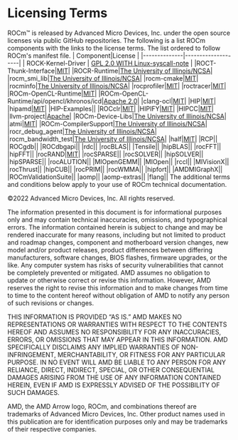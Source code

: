 # Licensing Terms

ROCm™ is released by Advanced Micro Devices, Inc. under the open source licenses via public GitHub repositories. The following is a list ROCm components with the links to the license terms. The list ordered to follow ROCm's manifest file.
| Component|License  |
|--------------|--------------------|
| ROCK-Kernel-Driver | [GPL 2.0 WITH Linux-syscall-note](https://github.com/RadeonOpenCompute/ROCK-Kernel-Driver/blob/master/COPYING)   |
|ROCT-Thunk-Interface|[MIT](https://github.com/RadeonOpenCompute/ROCT-Thunk-Interface/blob/master/LICENSE.md)|
|ROCR-Runtime|[The University of Illinois/NCSA](https://github.com/RadeonOpenCompute/ROCR-Runtime/blob/master/LICENSE.txt)|
|rocm_smi_lib|[The University of Illinois/NCSA](https://github.com/RadeonOpenCompute/rocm_smi_lib/blob/master/License.txt)|
|rocm-cmake|[MIT](https://github.com/RadeonOpenCompute/rocm-cmake/blob/develop/LICENSE)|
|rocminfo|[The University of Illinois/NCSA](https://github.com/RadeonOpenCompute/rocminfo/blob/master/License.txt)|
|rocprofiler|[MIT](https://github.com/ROCm-Developer-Tools/rocprofiler/blob/amd-master/LICENSE)|
|roctracer|[MIT](https://github.com/ROCm-Developer-Tools/roctracer/blob/amd-master/LICENSE)|
|ROCm-OpenCL-Runtime|[MIT](https://github.com/RadeonOpenCompute/ROCm-OpenCL-Runtime/blob/develop/LICENSE.txt)|
|ROCm-OpenCL-Runtime/api/opencl/khronos/icd|[Apache 2.0](https://github.com/KhronosGroup/OpenCL-ICD-Loader/blob/main/LICENSE)|
|clang-ocl|[MIT](https://github.com/RadeonOpenCompute/clang-ocl/blob/master/LICENSE)|
|HIP|[MIT](https://github.com/ROCm-Developer-Tools/HIP/blob/develop/LICENSE.txt)|
|hipamd|[MIT](https://github.com/ROCm-Developer-Tools/hipamd/blob/develop/LICENSE.txt)|
|HIP-Examples||
|ROCclr|[MIT](https://github.com/ROCm-Developer-Tools/ROCclr/blob/develop/LICENSE.txt)|
|HIPIFY|[MIT](https://github.com/ROCm-Developer-Tools/HIPIFY/blob/amd-staging/LICENSE.txt)|
|HIPCC|[MIT](https://github.com/ROCm-Developer-Tools/HIPCC/blob/develop/LICENSE.txt)|
|llvm-project|[Apache](https://github.com/ROCm-Developer-Tools/llvm-project/blob/main/LICENSE.TXT)|
|ROCm-Device-Libs|[The University of Illinois/NCSA](https://github.com/RadeonOpenCompute/ROCm-Device-Libs/blob/amd-stg-open/LICENSE.TXT)|
|atmi|[MIT](https://github.com/RadeonOpenCompute/atmi/blob/master/LICENSE.txt)|
|ROCm-CompilerSupport|[The University of Illinois/NCSA](https://github.com/RadeonOpenCompute/ROCm-CompilerSupport/blob/amd-stg-open/LICENSE.txt)|
|rocr_debug_agent|[The University of Illinois/NCSA](https://github.com/ROCm-Developer-Tools/rocr_debug_agent/blob/master/LICENSE.txt)|
|rocm_bandwidth_test|[The University of Illinois/NCSA](https://github.com/RadeonOpenCompute/rocm_bandwidth_test/blob/master/LICENSE.txt)|
|half|[MIT](https://github.com/ROCmSoftwarePlatform/half/blob/master/LICENSE.txt)|
|RCP||
|ROCgdb||
|ROCdbgapi||
|rdc||
|rocBLAS||
|Tensile||
|hipBLAS||
|rocFFT||
|hipFFT||
|rocRAND|[MIT](https://github.com/ROCmSoftwarePlatform/rocRAND/blob/develop/LICENSE.txt)|
|rocSPARSE||
|rocSOLVER||
|hipSOLVER||
|hipSPARSE||
|rocALUTION||
|MIOpenGEMM||
|MIOpen||
|rccl||
|MIVisionX||
|rocThrust||
|hipCUB||
|rocPRIM||
|rocWMMA||
|hipfort||
|AMDMIGraphX||
|ROCmValidationSuite||
|aomp||
|aomp-extras||
|flang||
The additional terms and conditions below apply to your use of ROCm technical documentation.

©2022 Advanced Micro Devices, Inc. All rights reserved.

The information presented in this document is for informational purposes only and may contain technical inaccuracies, omissions, and typographical errors. The information contained herein is subject to change and may be rendered inaccurate for many reasons, including but not limited to product and roadmap changes, component and motherboard version changes, new model and/or product releases, product differences between differing manufacturers, software changes, BIOS flashes, firmware upgrades, or the like. Any computer system has risks of security vulnerabilities that cannot be completely prevented or mitigated. AMD assumes no obligation to update or otherwise correct or revise this information. However, AMD reserves the right to revise this information and to make changes from time to time to the content hereof without obligation of AMD to notify any person of such revisions or changes.

THIS INFORMATION IS PROVIDED “AS IS.” AMD MAKES NO REPRESENTATIONS OR WARRANTIES WITH RESPECT TO THE CONTENTS HEREOF AND ASSUMES NO RESPONSIBILITY FOR ANY INACCURACIES, ERRORS, OR OMISSIONS THAT MAY APPEAR IN THIS INFORMATION. AMD SPECIFICALLY DISCLAIMS ANY IMPLIED WARRANTIES OF NON-INFRINGEMENT, MERCHANTABILITY, OR FITNESS FOR ANY PARTICULAR PURPOSE. IN NO EVENT WILL AMD BE LIABLE TO ANY PERSON FOR ANY RELIANCE, DIRECT, INDIRECT, SPECIAL, OR OTHER CONSEQUENTIAL DAMAGES ARISING FROM THE USE OF ANY INFORMATION CONTAINED HEREIN, EVEN IF AMD IS EXPRESSLY ADVISED OF THE POSSIBILITY OF SUCH DAMAGES.

AMD, the AMD Arrow logo, ROCm, and combinations thereof are trademarks of Advanced Micro Devices, Inc. Other product names used in this publication are for identification purposes only and may be trademarks of their respective companies.

 